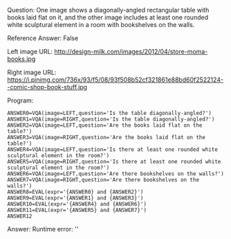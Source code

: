 Question: One image shows a diagonally-angled rectangular table with books laid flat on it, and the other image includes at least one rounded white sculptural element in a room with bookshelves on the walls.

Reference Answer: False

Left image URL: http://design-milk.com/images/2012/04/store-moma-books.jpg

Right image URL: https://i.pinimg.com/736x/93/f5/08/93f508b52cf321861e88bd60f2522124--comic-shop-book-stuff.jpg

Program:

```
ANSWER0=VQA(image=LEFT,question='Is the table diagonally-angled?')
ANSWER1=VQA(image=RIGHT,question='Is the table diagonally-angled?')
ANSWER2=VQA(image=LEFT,question='Are the books laid flat on the table?')
ANSWER3=VQA(image=RIGHT,question='Are the books laid flat on the table?')
ANSWER4=VQA(image=LEFT,question='Is there at least one rounded white sculptural element in the room?')
ANSWER5=VQA(image=RIGHT,question='Is there at least one rounded white sculptural element in the room?')
ANSWER6=VQA(image=LEFT,question='Are there bookshelves on the walls?')
ANSWER7=VQA(image=RIGHT,question='Are there bookshelves on the walls?')
ANSWER8=EVAL(expr='{ANSWER0} and {ANSWER2}')
ANSWER9=EVAL(expr='{ANSWER1} and {ANSWER3}')
ANSWER10=EVAL(expr='{ANSWER4} and {ANSWER6}')
ANSWER11=EVAL(expr='{ANSWER5} and {ANSWER7}')
ANSWER12
```
Answer: Runtime error: ''

